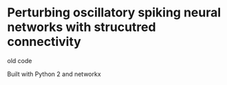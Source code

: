 # Perturbing oscillatory spiking neural networks with strucutred connectivity
old code

Built with Python 2 and networkx
